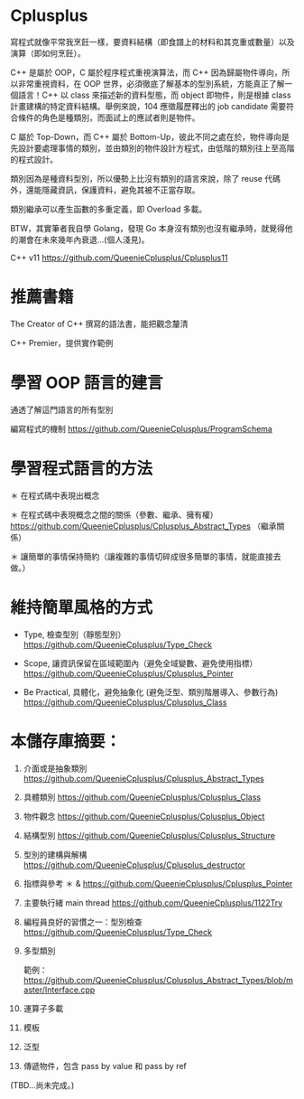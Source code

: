 # Cplusplus

寫程式就像平常我烹飪一樣，要資料結構（即食譜上的材料和其克重或數量）以及 演算（即如何烹飪）。

C++ 是屬於 OOP，C 屬於程序程式重視演算法，而 C++ 因為歸屬物件導向，所以非常重視資料，在 OOP 世界，必須徹底了解基本的型別系統，方能真正了解一個語言！C++ 以 class 來描述新的資料型態，而 object 即物件，則是根據 class 計畫建構的特定資料結構。舉例來說，104 應徵履歷釋出的 job candidate 需要符合條件的角色是種類別，而面試上的應試者則是物件。

C 屬於 Top-Down，而 C++ 屬於 Bottom-Up，彼此不同之處在於，物件導向是先設計要處理事情的類別，並由類別的物件設計方程式，由低階的類別往上至高階的程式設計。

類別因為是種資料型別，所以優勢上比沒有類別的語言來說，除了 reuse 代碼外，還能隱藏資訊，保護資料，避免其被不正當存取。

類別繼承可以產生函數的多重定義，即 Overload 多載。

BTW，其實筆者我自學 Golang，發現 Go 本身沒有類別也沒有繼承時，就覺得他的潮會在未來幾年內衰退...(個人淺見)。

C++ v11 https://github.com/QueenieCplusplus/Cplusplus11

# 推薦書籍

  The Creator of C++ 撰寫的語法書，能把觀念釐清
  
  C++ Premier，提供實作範例

# 學習 OOP 語言的建言

通透了解這門語言的所有型別

編寫程式的機制
  https://github.com/QueenieCplusplus/ProgramSchema

# 學習程式語言的方法

＊ 在程式碼中表現出概念

＊ 在程式碼中表現概念之間的關係（參數、繼承、擁有權）
   https://github.com/QueenieCplusplus/Cplusplus_Abstract_Types （繼承關係）

＊ 讓簡單的事情保持簡約（讓複雜的事情切碎成很多簡單的事情，就能直接去做。）

# 維持簡單風格的方式

* Type, 檢查型別（靜態型別） 
  https://github.com/QueenieCplusplus/Type_Check

* Scope, 讓資訊保留在區域範圍內（避免全域變數、避免使用指標）
  https://github.com/QueenieCplusplus/Cplusplus_Pointer

* Be Practical, 具體化，避免抽象化 (避免泛型、類別階層導入、參數行為) 
  https://github.com/QueenieCplusplus/Cplusplus_Class

# 本儲存庫摘要：

1. 介面或是抽象類別
  https://github.com/QueenieCplusplus/Cplusplus_Abstract_Types
  
2. 具體類別
  https://github.com/QueenieCplusplus/Cplusplus_Class
  
3. 物件觀念
  https://github.com/QueenieCplusplus/Cplusplus_Object
  
4. 結構型別
  https://github.com/QueenieCplusplus/Cplusplus_Structure
  
5. 型別的建構與解構
  https://github.com/QueenieCplusplus/Cplusplus_destructor
  
6. 指標與參考 ＊ &
  https://github.com/QueenieCplusplus/Cplusplus_Pointer
  
7. 主要執行緒 main thread
  https://github.com/QueenieCplusplus/1122Try
  
8. 編程員良好的習慣之一：型別檢查
  https://github.com/QueenieCplusplus/Type_Check
  
9. 多型類別

   範例：
   https://github.com/QueenieCplusplus/Cplusplus_Abstract_Types/blob/master/Interface.cpp

10. 運算子多載

11. 模板

12. 泛型

13. 傳遞物件，包含 pass by value 和 pass by ref

(TBD...尚未完成。)


